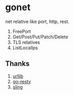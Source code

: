 # gonet

net relative like port, http, rest.

1. FreePort
1. Get/Post/Put/Patch/Delete
1. TLS relatives
1. ListLocalIps


## Thanks

1. [urllib](https://github.com/GiterLab/urllib)
1. [go-resty](https://github.com/go-resty/resty/tree/v2)
1. [sling](https://github.com/dghubble/sling)